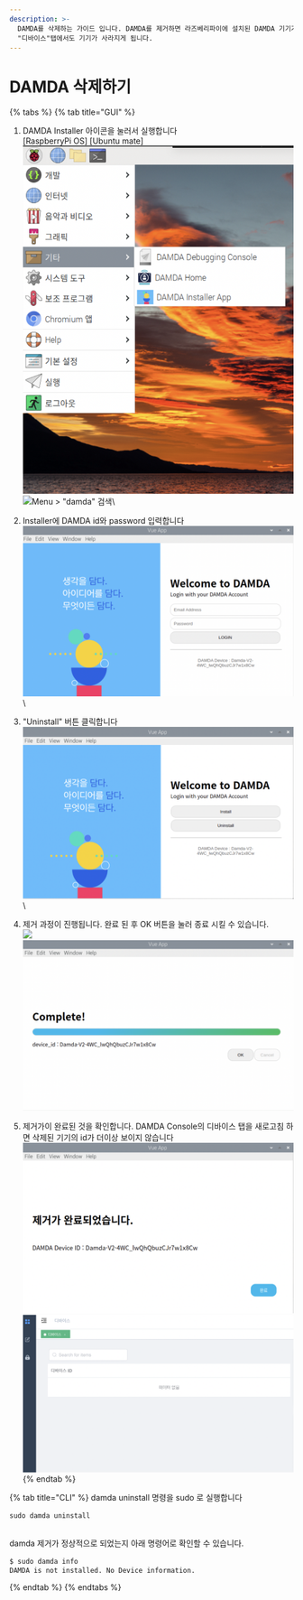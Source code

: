 ```yaml
---
description: >-
  DAMDA를 삭제하는 가이드 입니다. DAMDA를 제거하면 라즈베리파이에 설치된 DAMDA 기기가 삭제됩니다. DAMDA Console의
  "디바이스"탭에서도 기기가 사라지게 됩니다.
---
```


# DAMDA 삭제하기

{% tabs %}
{% tab title="GUI" %}
1. DAMDA Installer 아이콘을 눌러서 실행합니다\
   \[RaspberryPi OS]                                         \[Ubuntu mate]\
   ![](<../../../.gitbook/assets/image (23).png>)   ![Menu > "damda" 검색](https://files.gitbook.com/v0/b/gitbook-x-prod.appspot.com/o/spaces%2Fl3Km0lGSEvAZ1z7FtNCb%2Fuploads%2Fo39jplzTATPRX20mYEYA%2Fimage.png?alt=media\&token=df171290-7f44-4663-8051-69634d1bca2d)\

2. Installer에 DAMDA id와 password 입력합니다\
   ![](<../../../.gitbook/assets/image (1) (4).png>)\

3. "Uninstall" 버튼 클릭합니다\
   ![](<../../../.gitbook/assets/image (17) (2).png>)\

4. 제거 과정이 진행됩니다. 완료 된 후 OK 버튼을 눌러 종료 시킬 수 있습니다.\
   ![](https://files.gitbook.com/v0/b/gitbook-x-prod.appspot.com/o/spaces%2Fl3Km0lGSEvAZ1z7FtNCb%2Fuploads%2FRh4AIubxze8T8vvwIMp1%2Fimage.png?alt=media\&token=e3e99647-d337-4e95-8cd2-10bc59892a60) ![](<../../../.gitbook/assets/image (33) (1).png>)
5. 제거가이 완료된 것을 확인합니다. DAMDA Console의 디바이스 탭을 새로고침 하면 삭제된 기기의 id가 더이상 보이지 않습니다\
   ![](<../../../.gitbook/assets/image (31).png>) ![](<../../../.gitbook/assets/image (19).png>)
{% endtab %}

{% tab title="CLI" %}
damda uninstall 명령을 sudo 로 실행합니다

```shell
sudo damda uninstall
```

\
damda 제거가 정상적으로 되었는지 아래 명령어로 확인할 수 있습니다.

```shell
$ sudo damda info
DAMDA is not installed. No Device information.
```
{% endtab %}
{% endtabs %}
